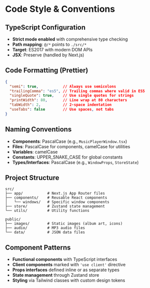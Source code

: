 # Code Style & Conventions

## TypeScript Configuration
- **Strict mode enabled** with comprehensive type checking
- **Path mapping**: `@/*` points to `./src/*`
- **Target**: ES2017 with modern DOM APIs
- **JSX**: Preserve (handled by Next.js)

## Code Formatting (Prettier)
```json
{
  "semi": true,           // Always use semicolons
  "trailingComma": "es5", // Trailing commas where valid in ES5
  "singleQuote": true,    // Use single quotes for strings
  "printWidth": 80,       // Line wrap at 80 characters
  "tabWidth": 2,          // 2-space indentation
  "useTabs": false        // Use spaces, not tabs
}
```

## Naming Conventions
- **Components**: PascalCase (e.g., `MusicPlayerWindow.tsx`)
- **Files**: PascalCase for components, camelCase for utilities
- **Variables**: camelCase
- **Constants**: UPPER_SNAKE_CASE for global constants
- **Types/Interfaces**: PascalCase (e.g., `WindowProps`, `StoreState`)

## Project Structure
```
src/
├── app/           # Next.js App Router files
├── components/    # Reusable React components
│   └── windows/   # Specific window components
├── store/         # Zustand state management
└── utils/         # Utility functions

public/
├── images/        # Static images (album art, icons)
├── audio/         # MP3 audio files
└── data/          # JSON data files
```

## Component Patterns
- **Functional components** with TypeScript interfaces
- **Client components** marked with `'use client'` directive
- **Props interfaces** defined inline or as separate types
- **State management** through Zustand store
- **Styling** via Tailwind classes with custom design tokens